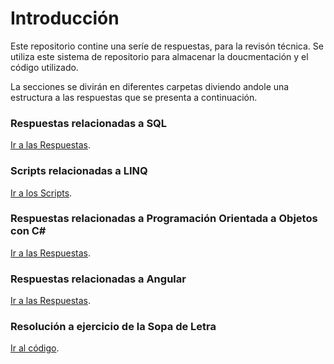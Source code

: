 # Introducción
Este repositorio contine una seríe de respuestas, para la revisón técnica. Se utiliza este sistema de repositorio para almacenar la doucmentación y el código utilizado.

La secciones se divirán en diferentes carpetas diviendo andole una estructura a las respuestas que se presenta a continuación.

### Respuestas relacionadas a SQL
[Ir a las Respuestas](sql/question_answer_db.md).

### Scripts relacionadas a LINQ
[Ir a los Scripts](poo/question_answer_db.md).

### Respuestas relacionadas a Programación Orientada a Objetos con C#
[Ir a las Respuestas](poo/question_answer_db.md).

### Respuestas relacionadas a Angular
[Ir a las Respuestas](sql/question_answer_db.md).

### Resolución a ejercicio de la Sopa de Letra
[Ir al código](sql/question_answer_db.md).
